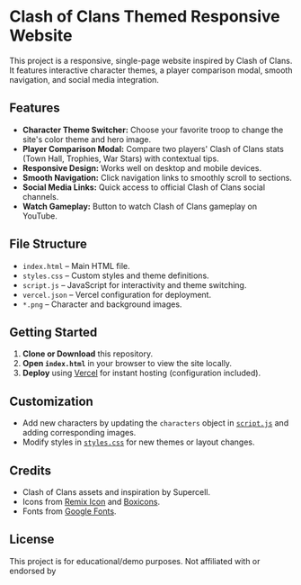 # Clash of Clans Themed Responsive Website

This project is a responsive, single-page website inspired by Clash of Clans. It features interactive character themes, a player comparison modal, smooth navigation, and social media integration.

## Features

- **Character Theme Switcher:** Choose your favorite troop to change the site's color theme and hero image.
- **Player Comparison Modal:** Compare two players' Clash of Clans stats (Town Hall, Trophies, War Stars) with contextual tips.
- **Responsive Design:** Works well on desktop and mobile devices.
- **Smooth Navigation:** Click navigation links to smoothly scroll to sections.
- **Social Media Links:** Quick access to official Clash of Clans social channels.
- **Watch Gameplay:** Button to watch Clash of Clans gameplay on YouTube.

## File Structure

- `index.html` – Main HTML file.
- `styles.css` – Custom styles and theme definitions.
- `script.js` – JavaScript for interactivity and theme switching.
- `vercel.json` – Vercel configuration for deployment.
- `*.png` – Character and background images.

## Getting Started

1. **Clone or Download** this repository.
2. **Open `index.html`** in your browser to view the site locally.
3. **Deploy** using [Vercel](https://vercel.com/) for instant hosting (configuration included).

## Customization

- Add new characters by updating the `characters` object in [`script.js`](script.js) and adding corresponding images.
- Modify styles in [`styles.css`](styles.css) for new themes or layout changes.

## Credits

- Clash of Clans assets and inspiration by Supercell.
- Icons from [Remix Icon](https://remixicon.com/) and [Boxicons](https://boxicons.com/).
- Fonts from [Google Fonts](https://fonts.google.com/).

## License

This project is for educational/demo purposes. Not affiliated with or endorsed by